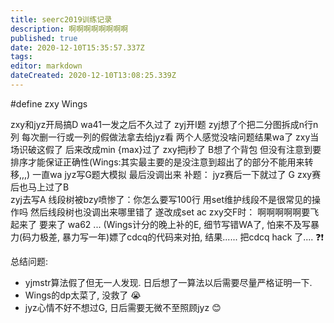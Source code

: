 ```yaml
---
title: seerc2019训练记录
description: 啊啊啊啊啊啊啊啊
published: true
date: 2020-12-10T15:35:57.337Z
tags: 
editor: markdown
dateCreated: 2020-12-10T13:08:25.339Z
---
```


#define zxy Wings

zxy和jyz开局搞D wa41一发之后不久过了
zyj开I题 zyj想了个把二分图拆成n行n列 每次删一行或一列的假做法拿去给jyz看 两个人感觉没啥问题结果wa了 zxy当场识破这假了 后来改成min {max}过了
zxy把j秒了 B想了个背包 但没有注意到要排序才能保证正确性(Wings:其实最主要的是没注意到超出了的部分不能用来转移,,,) 一直wa
jyz写G题大模拟 最后没调出来 
补题：
jyz赛后一下就过了 G
zxy赛后也马上过了B   
zyj去写A 线段树被bzy喷惨了：你怎么要写100行 用set维护线段不是很常见的操作吗
然后线段树也没调出来哪里错了 遂改成set ac
zxy交F时：
啊啊啊啊啊要飞起来了
要来了
wa62
...
(Wings计分的晚上补的E, 细节写错WA了, 怕来不及写暴力(码力极差, 暴力写一年)嫖了cdcq的代码来对拍, 结果...... 把cdcq hack 了.... ❓❗


总结问题:
- yjmstr算法假了但无一人发现. 日后想了一算法以后需要尽量严格证明一下.
- Wings的dp太菜了, 没救了 😭
- jyz心情不好不想过G, 日后需要无微不至照顾jyz 😊